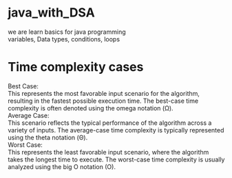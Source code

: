 # java_with_DSA
we are learn basics for java programming  
variables, Data types, conditions, loops  

# Time complexity cases  
Best Case:  
This represents the most favorable input scenario for the algorithm, resulting in the fastest possible execution time. The best-case time  complexity is often denoted using the omega notation (Ω).  
Average Case:   
This scenario reflects the typical performance of the algorithm across a variety of inputs. The average-case time complexity is typically represented using the theta notation (Θ).  
Worst Case:  
This represents the least favorable input scenario, where the algorithm takes the longest time to execute. The worst-case time complexity is usually analyzed using the big O notation (O).  
